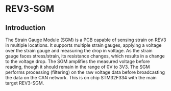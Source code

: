 # REV3-SGM

## Introduction
The Strain Gauge Module (SGM) is a PCB capable of sensing strain on REV3 in multiple locations. It 
supports multiple strain gauges, applying a voltage over the strain gauge and measuring the drop in voltage.
As the strain gauge faces stress/strain, its resistance changes, which results in a change to the voltage 
drop. The SGM amplifies the measured voltage before reading, though it should remain in the range of 0V to 3V3.
The SGM performs processing (filtering) on the raw voltage data before broadcasting the data on the CAN network.
This is on chip STM32F334 with the main target REV3-SGM.
